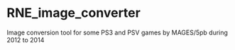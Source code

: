 # RNE_image_converter
Image conversion tool for some PS3 and PSV games by MAGES/5pb during 2012 to 2014
